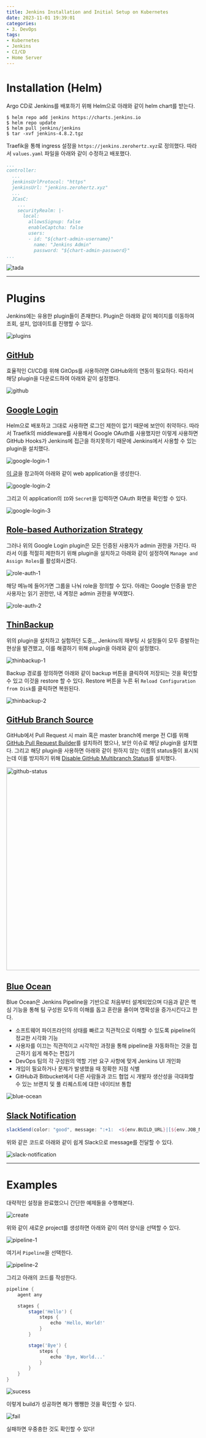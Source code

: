 ```yaml
---
title: Jenkins Installation and Initial Setup on Kubernetes
date: 2023-11-01 19:39:01
categories:
- 3. DevOps
tags:
- Kubernetes
- Jenkins
- CI/CD
- Home Server
---
```

# Installation (Helm)

Argo CD로 Jenkins를 배포하기 위해 Helm으로 아래와 같이 helm chart를 받는다.

```
$ helm repo add jenkins https://charts.jenkins.io
$ helm repo update
$ helm pull jenkins/jenkins
$ tar -xvf jenkins-4.8.2.tgz
```

Traefik을 통해 ingress 설정을 `https://jenkins.zerohertz.xyz`로 정의했다.
따라서 `values.yaml` 파일을 아래와 같이 수정하고 배포했다.

```yaml values.yaml
...
controller:
  ...
  jenkinsUrlProtocol: "https"
  jenkinsUrl: "jenkins.zerohertz.xyz"
  ...
  JCasC:
    ...
    securityRealm: |-
      local:
        allowsSignup: false
        enableCaptcha: false
        users:
        - id: "${chart-admin-username}"
          name: "Jenkins Admin"
          password: "${chart-admin-password}"
...
```

![tada](/images/jenkins-init/279327132-2a933f66-cf3e-4302-97f7-74f7bc7e267c.png)

<!-- More -->

---

# Plugins

Jenkins에는 유용한 plugin들이 존재한다.
Plugin은 아래와 같이 페이지를 이동하여 조회, 설치, 업데이트를 진행할 수 있다.

![plugins](/images/jenkins-init/279640831-1571cd77-7956-45cc-873b-6be8969efe90.png)

## [GitHub](https://plugins.jenkins.io/github/)

효율적인 CI/CD를 위해 GitOps를 사용하려면 GitHub와의 연동이 필요하다.
따라서 해당 plugin을 다운로드하여 아래와 같이 설정했다.

![github](/images/jenkins-init/279645288-3149b3e6-5c48-4971-adde-b6934b5d23e5.png)

## [Google Login](https://plugins.jenkins.io/google-login/)

Helm으로 배포하고 그대로 사용하면 로그인 제한이 없기 때문에 보안이 취약하다.
따라서 Traefik의 middleware를 사용해서 Google OAuth를 사용했지만 이렇게 사용하면 GitHub Hooks가 Jenkins에 접근을 하지못하기 때문에 Jenkins에서 사용할 수 있는 plugin을 설치했다.

![google-login-1](/images/jenkins-init/279657034-fa3a5093-6206-46b4-8c2b-be060fb5aebd.png)

[이 글](https://zerohertz.github.io/traefik-oauth/)을 참고하여 아래와 같이 web application을 생성한다.

![google-login-2](/images/jenkins-init/279657930-b97d19bb-f842-4ee8-a77b-88eacadecceb.png)

그리고 이 application의 `ID`와 `Secret`을 입력하면 OAuth 화면을 확인할 수 있다.

![google-login-3](/images/jenkins-init/279658294-a6a8cd66-062a-4db7-b3c5-dbcbae8b415a.png)

## [Role-based Authorization Strategy](https://plugins.jenkins.io/role-strategy/)

그러나 위의 Google Login plugin은 모든 인증된 사용자가 admin 권한을 가진다.
따라서 이를 적절히 제한하기 위해 plugin을 설치하고 아래와 같이 설정하여 `Manage and Assign Roles`를 활성화시켰다.

![role-auth-1](/images/jenkins-init/279660110-327d4a99-ad2b-45c4-9056-5409bdb04855.png)

해당 메뉴에 들어가면 그룹을 나눠 role을 정의할 수 있다.
아래는 Google 인증을 받은 사용자는 읽기 권한만, 내 계정은 admin 권한을 부여했다.

![role-auth-2](/images/jenkins-init/279663861-d65ab1c6-f23c-4db5-ba7e-b6fcff454b2e.png)

## [ThinBackup](https://plugins.jenkins.io/thinBackup/)

위의 plugin을 설치하고 실험하던 도중,,, Jenkins의 재부팅 시 설정들이 모두 증발하는 현상을 발견했고, 이를 해결하기 위해 plugin을 아래와 같이 설정했다.

![thinbackup-1](/images/jenkins-init/279665232-5fa89418-fec1-44fb-be31-2f673731e396.png)

Backup 경로를 정의하면 아래와 같이 backup 버튼을 클릭하여 저장되는 것을 확인할 수 있고 이것을 restore 할 수 있다.
Restore 버튼을 누른 뒤 `Reload Configuration from Disk`를 클릭하면 복원된다.

![thinbackup-2](/images/jenkins-init/279665245-9b9f0bc4-6e9f-49a1-be75-61772f32a81e.png)

## [GitHub Branch Source](https://plugins.jenkins.io/github-branch-source/)

GitHub에서 Pull Request 시 main 혹은 master branch에 merge 전 CI를 위해 [GitHub Pull Request Builder](https://plugins.jenkins.io/ghprb/)를 설치하려 했으나, 보안 이슈로 해당 plugin을 설치했다.
그리고 해당 plugin을 사용하면 아래와 같이 원하지 않는 이름의 status들이 표시되는데 이를 방지하기 위해 [Disable GitHub Multibranch Status](https://github.com/jenkinsci/disable-github-multibranch-status-plugin)를 설치했다.

<img width="530" alt="github-status" src="/images/jenkins-init/280017566-d3d384cf-fbeb-4860-825b-4f2e01cf8c1f.png">

## [Blue Ocean](https://plugins.jenkins.io/blueocean/)

Blue Ocean은 Jenkins Pipeline을 기반으로 처음부터 설계되었으며 다음과 같은 핵심 기능을 통해 팀 구성원 모두의 이해를 돕고 혼란을 줄이며 명확성을 증가시킨다고 한다.

- 소프트웨어 파이프라인의 상태를 빠르고 직관적으로 이해할 수 있도록 pipeline의 정교한 시각화 기능
- 사용자를 이끄는 직관적이고 시각적인 과정을 통해 pipeline을 자동화하는 것을 접근하기 쉽게 해주는 편집기
- DevOps 팀의 각 구성원의 역할 기반 요구 사항에 맞게 Jenkins UI 개인화
- 개입이 필요하거나 문제가 발생했을 때 정확한 지점 식별
- GitHub과 Bitbucket에서 다른 사람들과 코드 협업 시 개발자 생산성을 극대화할 수 있는 브랜치 및 풀 리퀘스트에 대한 네이티브 통합

![blue-ocean](/images/jenkins-init/279997333-07ac8e18-2b63-4991-b43b-cf6e107ab3c7.png)

## [Slack Notification](https://plugins.jenkins.io/slack/)

```groovy Jenkinsfile
slackSend(color: "good", message: ":+1:  <${env.BUILD_URL}|[${env.JOB_NAME}: ${STAGE_NAME}]> SUCCESS\nBRANCH NAME: ${env.BRANCH_NAME}\nCHANGE TARGET: ${env.CHANGE_TARGET}\nCommit Message:  ${commitMessage}")
```

위와 같은 코드로 아래와 같이 쉽게 Slack으로 message를 전달할 수 있다.

![slack-notification](/images/jenkins-init/286943400-cc96c773-e8ac-42c1-bd44-d15da4041385.png)

---

# Examples

대략적인 설정을 완료했으니 간단한 예제들을 수행해본다.

![create](/images/jenkins-init/279324598-03ba323c-18fb-48cf-b960-a9204069c786.png)

위와 같이 새로운 project를 생성하면 아래와 같이 여러 양식을 선택할 수 있다.

![pipeline-1](/images/jenkins-init/279324716-ae41f66c-b28f-40e9-820e-a00218eb4729.png)

여기서 `Pipeline`을 선택한다.

![pipeline-2](/images/jenkins-init/279325025-24bcf859-c592-4c9f-8eec-023f744c12de.png)

그리고 아래의 코드를 작성한다.

```groovy
pipeline {
    agent any

    stages {
        stage('Hello') {
            steps {
                echo 'Hello, World!'
            }
        }

        stage('Bye') {
            steps {
                echo 'Bye, World...'
            }
        }
    }
}
```

![sucess](/images/jenkins-init/279326174-2527ac65-9a78-4495-a3aa-679209ffd2d1.png)

이렇게 build가 성공하면 해가 쨍쨍한 것을 확인할 수 있다.

![fail](/images/jenkins-init/279326619-6341c6cd-5a0b-4c33-b95a-e203b6b09c95.png)

실패하면 우중충한 것도 확인할 수 있다!